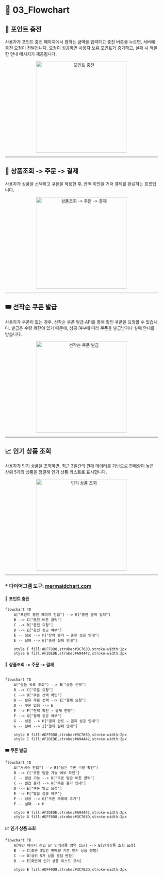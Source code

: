 
# 🧾 03_Flowchart

## 📌 포인트 충전
사용자가 포인트 충전 페이지에서 원하는 금액을 입력하고 충전 버튼을 누르면,
서버에 충전 요청이 전달됩니다.
요청이 성공하면 사용자 보유 포인트가 증가하고,
실패 시 적절한 안내 메시지가 제공됩니다.

<div style="text-align: center;">
    <img src="img/flowchart_charge.png" alt="포인트 충전" width="300"/>
</div>

---

## 🔁 상품조회 -> 주문 -> 결제
사용자가 상품을 선택하고 쿠폰을 적용한 후, 잔액 확인을 거쳐 결제를 완료하는 흐름입니다.

<div style="text-align: center;">
    <img src="img/flowchart_order.png" alt="상품조회 -> 주문 -> 결제" width="300"/>
</div>

---

## 🎟️ 선착순 쿠폰 발급
사용자가 쿠폰이 없는 경우, 선착순 쿠폰 발급 API를 통해 할인 쿠폰을 요청할 수 있습니다. 발급은 수량 제한이 있기 때문에, 성공 여부에 따라 쿠폰을 발급받거나 실패 안내를 받습니다.

<div style="text-align: center;">
    <img src="img/flowchart_coupon.png" alt="선착순 쿠폰 발급" width="300"/>
</div>

---

## 📈 인기 상품 조회
사용자가 인기 상품을 조회하면, 최근 3일간의 판매 데이터를 기반으로
판매량이 높은 상위 5개의 상품을 정렬해 인기 상품 리스트로 표시합니다.

<div style="text-align: center;">
    <img src="img/flowchart_top_product.png" alt="인기 상품 조회" width="300"/>
</div>


---

### * 다이어그램 도구: [mermaidchart.com](https://www.mermaidchart.com/)

#### 📌 포인트 충전
```mermaid
flowchart TD
    A["포인트 충전 페이지 진입"] --> B["충전 금액 입력"]
    B --> C["충전 버튼 클릭"]
    C --> D["충전 요청"]
    D --> E{"충전 성공 여부"}
    E -- 성공 --> F["잔액 증가 → 충전 성공 안내"]
    E -- 실패 --> G["충전 실패 안내"]
    
    style F fill:#DFF0D8,stroke:#3C763D,stroke-width:2px
    style G fill:#F2DEDE,stroke:#A94442,stroke-width:2px
```



#### 🔁 상품조회 -> 주문 -> 결제
```mermaid

flowchart TD
    A["상품 목록 조회"] --> B["상품 선택"]
    B --> C["주문 요청"]
    C --> D["쿠폰 선택 확인"]
    D -- 보유 쿠폰 선택 --> E["결제 요청"]
    D -- 쿠폰 없음 --> E
    E --> F["잔액 확인 → 결제 진행"]
    F --> G{"결제 성공 여부"}
    G -- 성공 --> H["결제 완료 → 결제 성공 안내"]
    G -- 실패 --> I["결제 실패 안내"]
    
    style H fill:#DFF0D8,stroke:#3C763D,stroke-width:2px
    style I fill:#F2DEDE,stroke:#A94442,stroke-width:2px
```

#### 🎟️ 쿠폰 발급
```mermaid
flowchart TD
    A["서비스 진입"] --> B["남은 쿠폰 수량 확인"]
    B --> C["쿠폰 발급 가능 여부 확인"]
    C -- 발급 가능 --> D["쿠폰 발급 버튼 클릭"]
    C -- 발급 불가 --> H["쿠폰 불가 안내"]
    D --> E["쿠폰 발급 요청"]
    E --> F{"발급 성공 여부"}
    F -- 성공 --> G["쿠폰 목록에 추가"]
    F -- 실패 --> H
    
    style H fill:#F2DEDE,stroke:#A94442,stroke-width:2px
    style G fill:#DFF0D8,stroke:#3C763D,stroke-width:2px
```

#### 📈 인기 상품 조회
```mermaid
flowchart TD
    A[메인 페이지 진입 or 인기상품 영역 접근] --> B[인기상품 조회 요청]
    B --> C[최근 3일간 판매량 기준 인기 상품 정렬]
    C --> D[상위 5개 상품 응답 반환]
    D --> E[화면에 인기 상품 리스트 표시]
    
    style E fill:#DFF0D8,stroke:#3C763D,stroke-width:2px
```